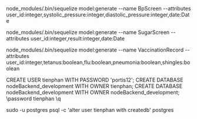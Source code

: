 node_modules/.bin/sequelize model:generate --name BpScreen --attributes user_id:integer,systolic_pressure:integer,diastolic_pressure:integer,date:Date 

node_modules/.bin/sequelize model:generate --name SugarScreen --attributes user_id:integer,result:integer,date:Date 

node_modules/.bin/sequelize model:generate --name VaccinationRecord --attributes user_id:integer,tetanus:boolean,flu:boolean,pneumonia:boolean,shingles:boolean

CREATE USER tienphan WITH PASSWORD 'portis12';
CREATE DATABASE nodeBackend_development WITH OWNER tienphan;
CREATE DATABASE nodeBackend_development WITH OWNER nodeBackend_development;
\password tienphan
\q

sudo -u postgres psql -c 'alter user tienphan with createdb' postgres